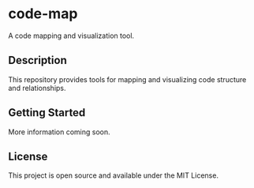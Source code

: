 # code-map

A code mapping and visualization tool.

## Description

This repository provides tools for mapping and visualizing code structure and relationships.

## Getting Started

More information coming soon.

## License

This project is open source and available under the MIT License.